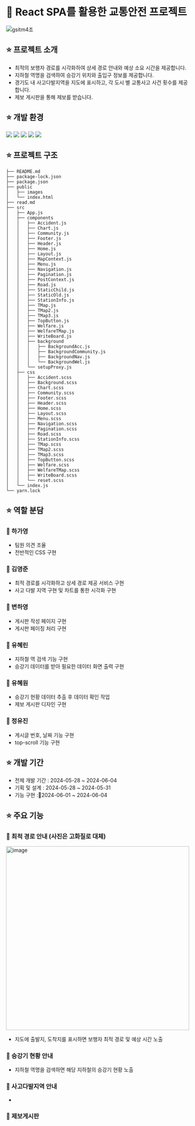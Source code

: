 # 🚗 React SPA를 활용한 교통안전 프로젝트

![gsitm4조](https://github.com/GSITMTeamproject4/Team4project/assets/121008744/65214c32-2526-4d86-882b-7005f4c867c4)

## ⭐️ 프로젝트 소개
* 최적의 보행자 경로를 시각화하여 상세 경로 안내와 예상 소요 시간을 제공합니다.
* 지하철 역명을 검색하여 승강기 위치와 출입구 정보를 제공합니다.
* 경기도 내 사고다발지역을 지도에 표시하고, 각 도시 별 교통사고 사건 횟수를 제공합니다.
* 제보 게시판을 통해 제보를 받습니다.

## ⭐️ 개발 환경
<div>
  <!--Html5-->
  <img src="https://img.shields.io/badge/HTML5-E34F26?style=flat&logo=HTML5&logoColor=white"/>
  <!--Css-->
  <img src="https://img.shields.io/badge/CSS-1572B6?style=flat&logo=CSS3&logoColor=white"/>
  <!--javascript-->
  <img src="https://img.shields.io/badge/JavaScript-F7DF1E?style=flat&logo=JavaScript&logoColor=white"/>
  <!--JQuery-->
  <img src="https://img.shields.io/badge/JQuery-0769AD?style=flat&logo=jQuery&logoColor=white"/>
  <!--React-->
  <img src="https://img.shields.io/badge/React-61DAFB?style=flat&logo=React&logoColor=white">
</div>

## ⭐️ 프로젝트 구조
```
├── README.md
├── package-lock.json
├── package.json
├── public
│   ├── images
│   └── index.html
├── read.md
├── src
│   ├── App.js
│   ├── components
│   │   ├── Accident.js
│   │   ├── Chart.js
│   │   ├── Community.js
│   │   ├── Footer.js
│   │   ├── Header.js
│   │   ├── Home.js
│   │   ├── Layout.js
│   │   ├── MapContext.js
│   │   ├── Menu.js
│   │   ├── Navigation.js
│   │   ├── Pagination.js
│   │   ├── PostContext.js
│   │   ├── Road.js
│   │   ├── StaticChild.js
│   │   ├── StaticOld.js
│   │   ├── StationInfo.js
│   │   ├── TMap.js
│   │   ├── TMap2.js
│   │   ├── TMap3.js
│   │   ├── TopButton.js
│   │   ├── Welfare.js
│   │   ├── WelfareTMap.js
│   │   ├── WriteBoard.js
│   │   ├── background
│   │   │   ├── BackgroundAcc.js
│   │   │   ├── BackgroundCommunity.js
│   │   │   ├── BackgroundNav.js
│   │   │   └── BackgroundWel.js
│   │   └── setupProxy.js
│   ├── css
│   │   ├── Accident.scss
│   │   ├── Background.scss
│   │   ├── Chart.scss
│   │   ├── Community.scss
│   │   ├── Footer.scss
│   │   ├── Header.scss
│   │   ├── Home.scss
│   │   ├── Layout.scss
│   │   ├── Menu.scss
│   │   ├── Navigation.scss
│   │   ├── Pagination.scss
│   │   ├── Road.scss
│   │   ├── StationInfo.scss
│   │   ├── TMap.scss
│   │   ├── TMap2.scss
│   │   ├── TMap3.scss
│   │   ├── TopButton.scss
│   │   ├── Welfare.scss
│   │   ├── WelfareTMap.scss
│   │   ├── WriteBoard.scss
│   │   └── reset.scss
│   └── index.js
└── yarn.lock
```

## ⭐️ 역할 분담
### 👩 하가영
* 팀원 의견 조율
* 전반적인 CSS 구현

### 🧑 김영준
* 최적 경로를 시각화하고 상세 경로 제공 서비스 구현
* 사고 다발 지역 구현 및 차트를 통한 시각화 구현

### 👩 변하영
* 게시판 작성 페이지 구현
* 게시판 페이징 처리 구현
  
### 👩 유혜린
* 지하철 역 검색 기능 구현
* 승강기 데이터를 받아 필요한 데이터 화면 출력 구현

### 👩 유혜원
* 승강기 현황 데이터 추출 후 데이터 확인 작업
* 제보 게시판 디자인 구현

### 👩 정유진
* 게시글 번호, 날짜 기능 구현
* top-scroll 기능 구현

## ⭐️ 개발 기간
* 전체 개발 기간 : 2024-05-28 ~ 2024-06-04
* 기획 및 설계 : 2024-05-28 ~ 2024-05-31
* 기능 구현 :2024-06-01 ~ 2024-06-04

## ⭐️ 주요 기능
### 🌈 최적 경로 안내 (사진은 고화질로 대체)
<img width="500" alt="image" src="https://github.com/GSITMTeamproject4/Team4project/assets/121008744/f6905dc1-576e-48ca-9d52-c72f56e41600">

* 지도에 출발지, 도착지를 표시하면 보행자 최적 경로 및 예상 시간 노출

### 🌈 승강기 현황 안내
* 지하철 역명을 검색하면 해당 지하철의 승강기 현황 노출

### 🌈 사고다발지역 안내
*  

### 🌈 제보게시판
